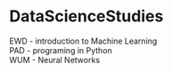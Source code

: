 # DataScienceStudies
EWD - introduction to Machine Learning <br>
PAD - programing in Python <br>
WUM - Neural Networks <br>
